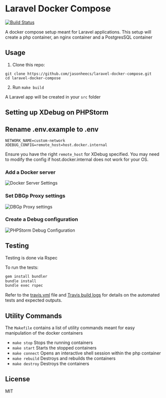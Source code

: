 # Laravel Docker Compose

[![Build Status][travis-badge]][travis-link]

A docker compose setup meant for Laravel applications. This setup will create a php container, an nginx container and a PostgresSQL container

## Usage

1) Clone this repo:
```
git clone https://github.com/jasonheecs/laravel-docker-compose.git
cd laravel-docker-compose
```
2) Run `make build`

A Laravel app will be created in your `src` folder


## Setting up XDebug on PHPStorm

## Rename .env.example to .env
```
NETWORK_NAME=custom-network
XDEBUG_CONFIG=remote_host=host.docker.internal
```

Ensure you have the right `remote_host` for XDebug specified. You may need to modify the config if host.docker.internal does not work for your OS.


### Add a Docker server
![Docker Server Settings](https://i.imgur.com/G6p2004.png)

### Set DBGp Proxy settings
![DBGp Proxy settings](https://i.imgur.com/dy8y7r0.png)

### Create a Debug configuration
![PHPStorm Debug Configuration](https://i.imgur.com/OQLQSeA.png)


## Testing
Testing is done via Rspec

To run the tests:
```bash
gem install bundler
bundle install
bundle exec rspec
```

Refer to the [travis.yml](.travis.yml) file and [Travis build logs][travis-link] for details on the automated tests and expected outputs.

## Utility Commands
The `Makefile` contains a list of utility commands meant for easy manipulation of the docker containers

- `make stop`
Stops the running containers
- `make start` 
Starts the stopped containers
- `make connect`
Opens an interactive shell session within the php container
- `make rebuild`
Destroys and rebuilds the containers
- `make destroy`
Destroys the containers

## License
MIT

[travis-badge]: https://travis-ci.com/jasonheecs/laravel-docker-compose.svg?branch=master
[travis-link]: https://travis-ci.com/jasonheecs/laravel-docker-compose
